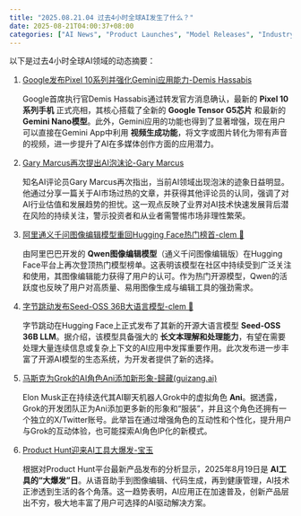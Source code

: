 ```yaml
---
title: "2025.08.21.04 过去4小时全球AI发生了什么？"
date: 2025-08-21T04:00:37+08:00
categories: ["AI News", "Product Launches", "Model Releases", "Industry Trends"]
---
```


以下是过去4小时全球AI领域的动态摘要：

1.  [Google发布Pixel 10系列并强化Gemini应用能力-Demis Hassabis](https://x.com/demishassabis/status/1958236273669251322)

    Google首席执行官Demis Hassabis通过转发官方消息确认，最新的 **Pixel 10系列手机** 正式亮相，其核心搭载了全新的 **Google Tensor G5芯片** 和最新的 **Gemini Nano模型**。此外，Gemini应用的功能也得到了显著增强，现在用户可以直接在Gemini App中利用 **视频生成功能**，将文字或图片转化为带有声音的视频，进一步提升了AI在多媒体创作方面的应用潜力。

2.  [Gary Marcus再次提出AI泡沫论-Gary Marcus](https://x.com/GaryMarcus/status/1958240436277092771)

    知名AI评论员Gary Marcus再次指出，当前AI领域出现泡沫的迹象日益明显。他通过分享一篇关于AI市场过热的文章，并获得其他评论员的认同，强调了对AI行业估值和发展趋势的担忧。这一观点反映了业界对AI技术快速发展背后潜在风险的持续关注，警示投资者和从业者需警惕市场非理性繁荣。

3.  [阿里通义千问图像编辑模型重回Hugging Face热门榜首-clem 🤗](https://x.com/ClementDelangue/status/1958239231366865177)

    由阿里巴巴开发的 **Qwen图像编辑模型**（通义千问图像编辑版）在Hugging Face平台上再次登顶热门模型榜单。这表明该模型在社区中持续受到广泛关注和使用，其图像编辑能力获得了用户的认可。作为热门开源模型，Qwen的活跃度也反映了用户对高质量、易用图像生成与编辑工具的强劲需求。

4.  [字节跳动发布Seed-OSS 36B大语言模型-clem 🤗](https://x.com/ClementDelangue/status/1958226964722114982)

    字节跳动在Hugging Face上正式发布了其新的开源大语言模型 **Seed-OSS 36B LLM**。据介绍，该模型具备强大的 **长文本理解和处理能力**，有望在需要处理大量连续信息或复杂上下文的AI应用中发挥重要作用。此次发布进一步丰富了开源AI模型的生态系统，为开发者提供了新的选择。

5.  [马斯克为Grok的AI角色Ani添加新形象-歸藏(guizang.ai)](https://x.com/op7418/status/1958204505125998592)

    Elon Musk正在持续迭代其AI聊天机器人Grok中的虚拟角色 **Ani**。据透露，Grok的开发团队正为Ani添加更多新的形象和“服装”，并且这个角色还拥有一个独立的X/Twitter账号。此举旨在通过增强角色的互动性和个性化，提升用户与Grok的互动体验，也可能探索AI角色IP化的新模式。

6.  [Product Hunt迎来AI工具大爆发-宝玉](https://x.com/dotey/status/1958199239114129914)

    根据对Product Hunt平台最新产品发布的分析显示，2025年8月19日是 **AI工具的“大爆发”日**。从语音助手到图像编辑、代码生成，再到健康管理，AI技术正渗透到生活的各个角落。这一趋势表明，AI应用正在加速普及，创新产品层出不穷，极大地丰富了用户可选择的AI驱动解决方案。